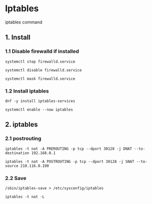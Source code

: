 # Iptables
iptables command

## 1. Install

### 1.1 Disable firewalld if installed

    systemctl stop firewalld.service
    
    systemctl disable firewalld.service
    
    systemctl mask firewalld.service
            
### 1.2 Install iptables

    dnf -y install iptables-services
    
    systemctl enable --now iptables

## 2. iptables

### 2.1 postrouting

    iptables -t nat -A PREROUTING -p tcp --dport 30128 -j DNAT --to-destination 192.168.0.1
    
    iptables -t nat -A POSTROUTING -p tcp --dport 30128 -j SNAT --to-source 210.116.0.190

### 2.2 Save

    /sbin/iptables-save > /etc/sysconfig/iptables
    
    iptables -t nat -L

